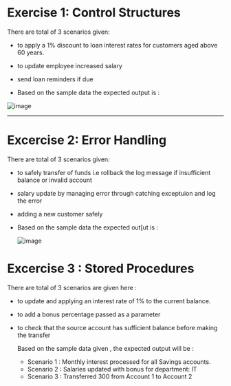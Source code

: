 # Exercise 1: Control Structures
There are total of 3 scenarios given:
- to  apply a 1% discount to loan interest rates for customers aged above 60 years.
- to update employee increased salary
- send loan reminders if due 

- Based on the sample data the  expected output is :

![image](https://github.com/user-attachments/assets/dfeafb8c-1682-429f-8f64-329293aa2982)



---


# Excercise 2: Error Handling

There are total of 3 scenarios given:
- to safely transfer of funds  i.e rollback the log message if insufficient balance or invalid account
- salary update by managing error through catching exceptuion and log the error
- adding a new customer safely
  
  
- Based on the sample data the expected out[ut is :

     ![image](https://github.com/user-attachments/assets/062f5f48-e122-4350-9cfd-0a23a1049f63)



# Excercise 3 : Stored Procedures

There are total of 3 scenarios are given here :
- to update and  applying an interest rate of 1% to the current balance.
- to add a bonus percentage passed as a parameter
- to check that the source account has sufficient balance before making the transfer


   Based on the sample data given , the expected output will be :
  
  - Scenario 1 : Monthly interest processed for all Savings accounts.
  - Scenario 2 : Salaries updated with bonus for department: IT
  - Scenario 3 : Transferred 300 from Account 1 to Account 2
